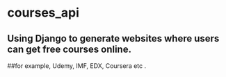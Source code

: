 # courses_api

## Using Django to generate websites where users can get free courses online. 

##for example, Udemy, IMF, EDX, Coursera etc .
